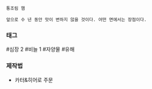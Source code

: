 

```
통조림 햄

앞으로 수 년 동안 맛이 변하지 않을 것이다. 어떤 면에서는 장점이다.
```


### 태그

#심장 2
#비늘 1
#자양물 
#유해 

### 제작법

* 카터&히어로 주문